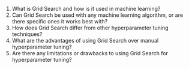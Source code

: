 1. What is Grid Search and how is it used in machine learning?
2. Can Grid Search be used with any machine learning algorithm, or are there specific ones it works best with?
3. How does Grid Search differ from other hyperparameter tuning techniques?
4. What are the advantages of using Grid Search over manual hyperparameter tuning?
5. Are there any limitations or drawbacks to using Grid Search for hyperparameter tuning?